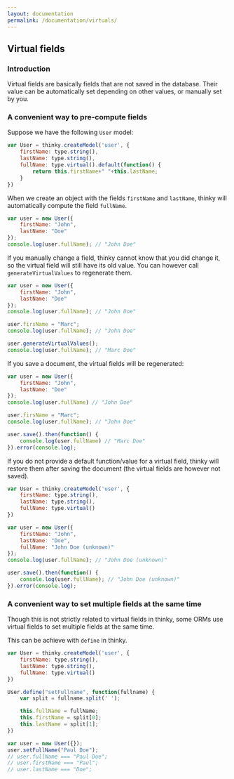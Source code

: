 ```yaml
---
layout: documentation
permalink: /documentation/virtuals/
---
```


## Virtual fields




### Introduction

Virtual fields are basically fields that are not saved in the database. Their value can be
automatically set depending on other values, or manually set by you.





### A convenient way to pre-compute fields


Suppose we have the following `User` model:

```js
var User = thinky.createModel('user', {
    firstName: type.string(),
    lastName: type.string(),
    fullName: type.virtual().default(function() {
        return this.firstName+" "+this.lastName;
    }
})
```

When we create an object with the fields `firstName` and `lastName`, thinky will automatically
compute the field `fullName`.

```js
var user = new User({
    firstName: "John",
    lastName: "Doe"
});
console.log(user.fullName); // "John Doe"
```

If you manually change a field, thinky cannot know that you did change it, so the virtual
field will still have its old value. You can however call `generateVirtualValues` to
regenerate them.

```js
var user = new User({
    firstName: "John",
    lastName: "Doe"
});
console.log(user.fullName); // "John Doe"

user.firsName = "Marc";
console.log(user.fullName); // "John Doe"

user.generateVirtualValues();
console.log(user.fullName); // "Marc Doe"
```

If you save a document, the virtual fields will be regenerated:

```js
var user = new User({
    firstName: "John",
    lastName: "Doe"
});
console.log(user.fullName) // "John Doe"

user.firsName = "Marc";
console.log(user.fullName); // "John Doe"

user.save().then(function() {
    console.log(user.fullName) // "Marc Doe"
}).error(console.log);
```

If you do not provide a default function/value for a virtual field, thinky will restore them
after saving the document (the virtual fields are however not saved).


```js
var User = thinky.createModel('user', {
    firstName: type.string(),
    lastName: type.string(),
    fullName: type.virtual()
})

var user = new User({
    firstName: "John",
    lastName: "Doe",
    fullName: "John Doe (unknown)"
});
console.log(user.fullName); // "John Doe (unknown)"

user.save().then(function() {
    console.log(user.fullName); // "John Doe (unknown)"
}).error(console.log);
```




### A convenient way to set multiple fields at the same time

Though this is not strictly related to virtual fields in thinky, some ORMs use virtual fields
to set multiple fields at the same time.

This can be achieve with `define` in thinky.

```js
var User = thinky.createModel('user', {
    firstName: type.string(),
    lastName: type.string(),
    fullName: type.virtual()
})

User.define("setFullname", function(fullname) {
    var split = fullname.split(' ');

    this.fullName = fullName;
    this.firstName = split[0];
    this.lastName = split[1];
})

var user = new User({});
user.setFullName("Paul Doe");
// user.fullName === "Paul Doe";
// user.firstName === "Paul";
// user.lastName === "Doe";
```
